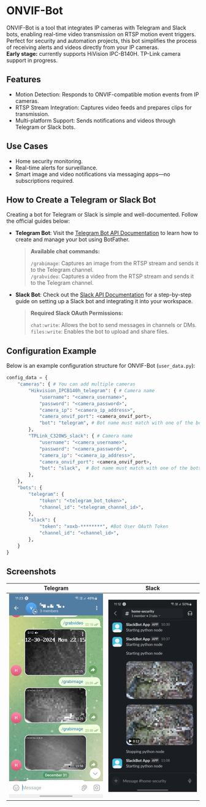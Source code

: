 # ONVIF-Bot

ONVIF-Bot is a tool that integrates IP cameras with Telegram and Slack bots, enabling real-time video transmission on RTSP motion event triggers. Perfect for security and automation projects, this bot simplifies the process of receiving alerts and videos directly from your IP cameras.  
**Early stage:** currently supports HiVision IPC-B140H. TP-Link camera support in progress.

## Features

- Motion Detection: Responds to ONVIF-compatible motion events from IP cameras.
- RTSP Stream Integration: Captures video feeds and prepares clips for transmission.
- Multi-platform Support: Sends notifications and videos through Telegram or Slack bots.

## Use Cases

- Home security monitoring.
- Real-time alerts for surveillance.
- Smart image and video notifications via messaging apps—no subscriptions required.

## How to Create a Telegram or Slack Bot

Creating a bot for Telegram or Slack is simple and well-documented. Follow the official guides below:

- **Telegram Bot**: Visit the [Telegram Bot API Documentation](https://core.telegram.org/bots#botfather) to learn how to create and manage your bot using BotFather.

  > **Available chat commands:**
  >
  > `/grabimage`: Captures an image from the RTSP stream and sends it to the Telegram channel.  
  > `/grabvideo`: Captures a video from the RTSP stream and sends it to the Telegram channel.

- **Slack Bot**: Check out the [Slack API Documentation](https://api.slack.com/start/building) for a step-by-step guide on setting up a Slack bot and integrating it into your workspace.

  > **Required Slack OAuth Permissions:**
  >
  > `chat:write`: Allows the bot to send messages in channels or DMs.  
  > `files:write`: Enables the bot to upload and share files.

## Configuration Example

Below is an example configuration structure for ONVIF-Bot (`user_data.py`):

```python
config_data = {
    "cameras": { # You can add multiple cameras
        "Hikvision_IPCB140h_telegram": { # Camera name
            "username": "<camera_username>",
            "password": "<camera_password>",
            "camera_ip": "<camera_ip_address>",
            "camera_onvif_port": <camera_onvif_port>,
            "bot": "telegram", # Bot name must match with one of the bots in "bots" below
        },
        "TPLink_C320WS_slack": { # Camera name
            "username": "<camera_username>",
            "password": "<camera_password>",
            "camera_ip": "<camera_ip_address>",
            "camera_onvif_port": <camera_onvif_port>,
            "bot": "slack",  # Bot name must match with one of the bots in "bots" below
        },
    },
    "bots": {
        "telegram": {
            "token": "<telegram_bot_token>",
            "channel_id": "<telegram_channel_id>",
        },
        "slack": {
            "token": "xoxb-********", #Bot User OAuth Token
            "channel_id": "<channel_id>",
        },
    }
}
```

## Screenshots

|                              Telegram                              |                            Slack                             |
| :----------------------------------------------------------------: | :----------------------------------------------------------: |
| ![Telegram demo](./assets/Screenshot_20250101_112323_Telegram.jpg) | ![Slack demo](./assets/Screenshot_20250101_111214_Slack.jpg) |
